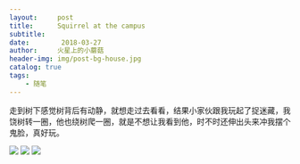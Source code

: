 ```yaml
---
layout:     post
title:      Squirrel at the campus
subtitle:   
date:        2018-03-27
author:     火星上的小蘑菇
header-img: img/post-bg-house.jpg
catalog: true
tags:
    - 随笔
---
```


走到树下感觉树背后有动静，就想走过去看看，结果小家伙跟我玩起了捉迷藏，我饶树转一圈，他也绕树爬一圈，就是不想让我看到他，时不时还伸出头来冲我摆个鬼脸，真好玩。

![](https://cdn.jsdelivr.net/gh/wuxiaoxiong1990/pic/2018-03-27/71717971ly1g14ty0p8mij20u0140npe.jpg)
![](https://cdn.jsdelivr.net/gh/wuxiaoxiong1990/pic/2018-03-27/71717971ly1g14txqntenj20u0140npe.jpg)
![](https://cdn.jsdelivr.net/gh/wuxiaoxiong1990/pic/2018-03-27/71717971ly1g14tylk10oj20u01407wi.jpg)